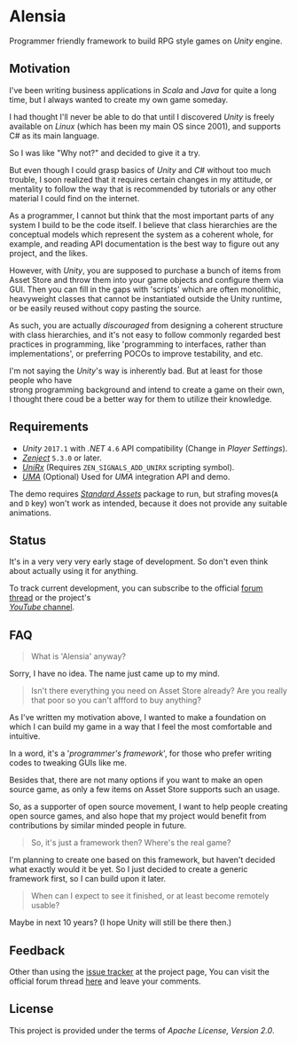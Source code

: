 # Alensia

Programmer friendly framework to build RPG style games on _Unity_ engine.

## Motivation

I've been writing business applications in _Scala_ and _Java_ for quite a long time, but I always 
wanted to create my own game someday.

I had thought I'll never be able to do that until I discovered _Unity_ is freely available on 
_Linux_ (which has been my main OS since 2001), and supports C# as its main language. 

So I was like "Why not?" and decided to give it a try.

But even though I could grasp basics of _Unity_ and _C#_ without too much trouble, I soon realized 
that it requires certain changes in my attitude, or mentality to follow the way that is 
recommended by tutorials or any other material I could find on the internet.

As a programmer, I cannot but think that the most important parts of any system I build to be 
the code itself. I believe that class hierarchies are the conceptual models which represent 
the system as a coherent whole, for example, and reading API documentation is the best way to 
figure out any project, and the likes.

However, with _Unity_, you are supposed to purchase a bunch of items from Asset Store and throw 
them into your game objects and configure them via GUI. Then you can fill in the gaps with 
'scripts' which are often monolithic, heavyweight classes that cannot be instantiated outside 
the Unity runtime, or be easily reused without copy pasting the source.

As such, you are actually _discouraged_ from designing a coherent structure with class 
hierarchies, and it's not easy to follow commonly regarded best practices in programming, like 
'programming to interfaces, rather than implementations', or preferring POCOs to improve 
testability, and etc.

I'm not saying the _Unity_'s way is inherently bad. But at least for those people who have  
strong programming background and intend to create a game on their own, I thought there coud 
be a better way for them to utilize their knowledge.

## Requirements

 * _Unity_ `2017.1` with _.NET_ `4.6` API compatibility (Change in _Player Settings_).
 * [_Zenject_](https://github.com/modesttree/Zenject) `5.3.0` or later.
 * [_UniRx_](https://www.assetstore.unity3d.com/en/#!/content/17276) (Requires `ZEN_SIGNALS_ADD_UNIRX` scripting symbol).
 * [_UMA_](https://www.assetstore.unity3d.com/kr/#!/content/35611) (Optional) Used for _UMA_ integration API and demo.

The demo requires [_Standard Assets_](https://www.assetstore.unity3d.com/en/#!/content/32351) 
package to run, but strafing moves(`A` and `D` key) won't work as intended, because it does not 
provide any suitable animations.

## Status

It's in a very very very early stage of development. So don't even think about 
actually using it for anything.

To track current development, you can subscribe to the official 
[forum thread](https://forum.unity3d.com/threads/alensia-an-open-source-programmer-friendly-rpg-framework-in-a-very-very-early-stage.465618/) or the project's  
[_YouTube_ channel](https://www.youtube.com/playlist?list=PLN4J41q17fIKgwcwiwERReerLBgC9GFDf).

## FAQ

> What is 'Alensia' anyway?

Sorry, I have no idea. The name just came up to my mind.

> Isn't there everything you need on Asset Store already? Are you really that 
poor so you can't affford to buy anything?

As I've written my motivation above, I wanted to make a foundation on which I can 
build my game in a way that I feel the most comfortable and intuitive.

In a word, it's a '_programmer's framework_', for those who prefer writing codes 
to tweaking GUIs like me.  

Besides that, there are not many options if you want to make an open source game, 
as only a few items on Asset Store supports such an usage.

So, as a supporter of open source movement, I want to help people creating open 
source games, and also hope that my project would benefit from contributions by 
similar minded people in future. 

> So, it's just a framework then? Where's the real game?

I'm planning to create one based on this framework, but haven't decided what 
exactly would it be yet. So I just decided to create a generic framework first, 
so I can build upon it later.

> When can I expect to see it finished, or at least become remotely usable?

Maybe in next 10 years? (I hope Unity will still be there then.)

## Feedback

Other than using the [issue tracker](https://github.com/mysticfall/Alensia/issues) 
at the project page, You can visit the official forum thread 
[here](https://forum.unity3d.com/threads/alensia-an-open-source-programmer-friendly-rpg-framework-in-a-very-very-early-stage.465618/) 
and leave your comments.

## License

This project is provided under the terms of _Apache License, Version 2.0_.
